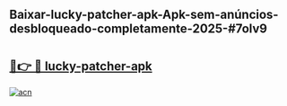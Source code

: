 ## Baixar-lucky-patcher-apk-Apk-sem-anúncios-desbloqueado-completamente-2025-#7olv9

# <h2><a href="https://ainizakaria.my?title=lucky-patcher-apk&ref=20M">🔗👉 🔴 lucky-patcher-apk</a></h2>

[![acn](https://github.com/user-attachments/assets/0f9c940e-d8b0-45ae-aac7-cd30a18b3e1c)](https://ainizakaria.my?title=lucky-patcher-apk&ref=20M)

